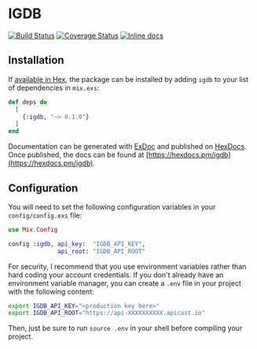 # IGDB
[![Build Status](https://api.travis-ci.org/tomasz-tomczyk/igdb.svg?branch=master)](https://travis-ci.org/tomasz-tomczyk/igdb)
[![Coverage Status](https://coveralls.io/repos/github/tomasz-tomczyk/igdb/badge.svg?branch=master)](https://coveralls.io/github/tomasz-tomczyk/igdb?branch=master)
[![Inline docs](http://inch-ci.org/github/tomasz-tomczyk/igdb.svg)](http://inch-ci.org/github/tomasz-tomczyk/igdb)

## Installation

If [available in Hex](https://hex.pm/docs/publish), the package can be installed
by adding `igdb` to your list of dependencies in `mix.exs`:

```elixir
def deps do
  [
    {:igdb, "~> 0.1.0"}
  ]
end
```

Documentation can be generated with [ExDoc](https://github.com/elixir-lang/ex_doc)
and published on [HexDocs](https://hexdocs.pm). Once published, the docs can
be found at [https://hexdocs.pm/igdb](https://hexdocs.pm/igdb).

## Configuration

You will need to set the following configuration variables in your
`config/config.exs` file:

```elixir
use Mix.Config

config :igdb, api_key:  "IGDB_API_KEY",
              api_root: "IGDB_API_ROOT"
```

For security, I recommend that you use environment variables rather than hard
coding your account credentials. If you don't already have an environment
variable manager, you can create a `.env` file in your project with the
following content:

```bash
export IGDB_API_KEY="<production key here>"
export IGDB_API_ROOT="https://api-XXXXXXXXXX.apicast.io"
```

Then, just be sure to run `source .env` in your shell before compiling your
project.
